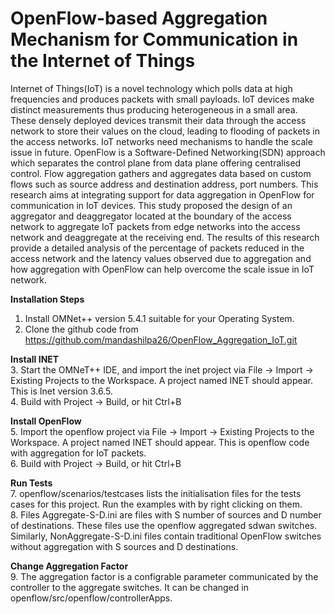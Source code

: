 # OpenFlow-based Aggregation Mechanism for Communication in the Internet of Things

Internet of Things(IoT) is a novel technology which polls data at high frequencies and produces packets with small payloads. IoT devices make distinct measurements thus producing heterogeneous in a small area. These densely deployed devices transmit their data through the access network to store their values on the cloud, leading to flooding of packets in the access networks. IoT networks need mechanisms to handle the scale issue in future. OpenFlow is a Software-Defined Networking(SDN) approach which separates the control plane from data plane offering centralised control. Flow aggregation gathers and aggregates data based on custom flows such as source address and destination address, port numbers. This research aims at integrating support for data aggregation in OpenFlow for communication in IoT devices. This study proposed the design of an aggregator and deaggregator located at the boundary of the access network to aggregate IoT packets from edge networks into the access network and deaggregate at the receiving end. The results of this research provide a detailed analysis of the percentage of packets reduced in the access network and the latency values observed due to aggregation and how aggregation with OpenFlow can help overcome the scale issue in IoT network.


**Installation Steps** 


1. Install OMNet++ version 5.4.1 suitable for your Operating System. <br/> 
2. Clone the github code from https://github.com/mandashilpa26/OpenFlow_Aggregation_IoT.git <br/>

**Install INET** <br/>
3. Start the OMNeT++ IDE, and import the inet project via File -> Import -> Existing Projects to the Workspace. A project named INET should appear. This is Inet version 3.6.5. <br/>
4. Build with Project -> Build, or hit Ctrl+B <br/>


**Install OpenFlow** <br/>
5. Import the openflow project via File -> Import -> Existing Projects to the Workspace. A project named INET should appear. This is openflow code with aggregation for IoT packets. <br/>
6. Build with Project -> Build, or hit Ctrl+B <br/>


**Run Tests** <br/>
7. openflow/scenarios/testcases lists the initialisation files for the tests cases for this project. Run the examples with by right clicking on them. <br/>
8. Files Aggregate-S-D.ini are files with S number of sources and D number of destinations. These files use the openflow aggregated sdwan switches. Similarly, NonAggregate-S-D.ini files contain traditional OpenFlow switches without aggregation with S sources and D destinations. <br/>


**Change Aggregation Factor** <br/>
9. The aggregation factor is a configrable parameter communicated by the controller to the aggregate switches. It can be changed in openflow/src/openflow/controllerApps. <br/>


